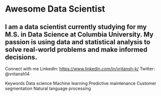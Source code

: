 
<h1> Awesome Data Scientist </h1> 

    

<h2>I am a data scientist currently studying for my M.S. in Data Science at Columbia University. My passion is using data and statistical analysis to solve real-world problems and make informed decisions. </h2>


Connect with me
LinkedIn: https://www.linkedin.com/in/vritansh-k/
Twitter: @vritansh14

Keywords
Data science
Machine learning
Predictive maintenance
Customer segmentation
Natural language processing
